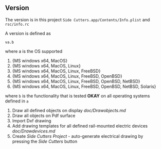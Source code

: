## Version

The version is in this project `Side Cutters.app/Contents/Info.plist` and `rsc/info.rc`

A version is defined as 

`va.b` 

where a is the OS supported 
1. {MS windows x64, MacOS} 
2. {MS windows x64, MacOS, Linux} 
3. {MS windows x64, MacOS, Linux, FreeBSD}
4. {MS windows x64, MacOS, Linux, FreeBSD, OpenBSD}
5. {MS windows x64, MacOS, Linux, FreeBSD, OpenBSD, NetBSD}
6. {MS windows x64, MacOS, Linux, FreeBSD, OpenBSD, NetBSD, Solaris}

where `b` is the functionality that is tested **OKAY** on all operating systems defined in `a`
1. Draw all defined objects on display *doc/Drawobjects.md*         
2. Draw all objects on Pdf surface      
3. Import Dxf drawing
4. Add drawing templates for all defined rail-mounted electric devices *doc/Drawdevices.md*              
5. Create *Side Cutters Project* - auto-generate electrical drawing by pressing the *Side Cutters* button  

